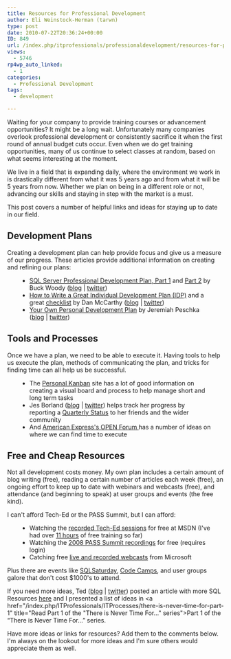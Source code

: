 ```yaml
---
title: Resources for Professional Development
author: Eli Weinstock-Herman (tarwn)
type: post
date: 2010-07-22T20:36:24+00:00
ID: 849
url: /index.php/itprofessionals/professionaldevelopment/resources-for-professional-development/
views:
  - 5746
rp4wp_auto_linked:
  - 1
categories:
  - Professional Development
tags:
  - development

---
```

Waiting for your company to provide training courses or advancement opportunities? It might be a long wait. Unfortunately many companies overlook professional development or consistently sacrifice it when the first round of annual budget cuts occur. Even when we do get training opportunities, many of us continue to select classes at random, based on what seems interesting at the moment.

We live in a field that is expanding daily, where the environment we work in is drastically different from what it was 5 years ago and from what it will be 5 years from now. Whether we plan on being in a different role or not, advancing our skills and staying in step with the market is a must.

This post covers a number of helpful links and ideas for staying up to date in our field.

## Development Plans

Creating a development plan can help provide focus and give us a measure of our progress. These articles provide additional information on creating and refining our plans:

<ul style="margin: 1em 2em;">
  <li>
    <a href="http://www.informit.com/guides/content.aspx?g=sqlserver&seqNum=356" title="Read SQL Server Professional Development Plan, Part 1">SQL Server Professional Development Plan, Part 1</a> and <a href="http://www.informit.com/guides/content.aspx?g=sqlserver&seqNum=357" title="Read SQL Server Professional Development Plan, Part 2">Part 2</a> by Buck Woody (<a href="http://blogs.msdn.com/b/buckwoody/" title="Buck Woody's blog">blog</a> | <a href="http://twitter.com/buckwoody" title="Buck Woody on twitter">twitter</a>)
  </li>
  <li>
    <a href="http://www.greatleadershipbydan.com/2008/11/how-to-write-great-individual.html" title="Read How to Write a Great Individual Development Plan (IDP)">How to Write a Great Individual Development Plan (IDP)</a> and a great <a href="http://www.greatleadershipbydan.com/2008/04/checklist-for-great-individual.html" title="Read Checklist for Great Individual">checklist</a> by Dan McCarthy (<a href="http://www.greatleadershipbydan.com/" title="Great Leadership blog by Dan McCarthy">blog</a> | <a href="http://twitter.com/greatleadership" title="Dan McCarthy on Twitter">twitter</a>)
  </li>
  <li>
    <a href="http://facility9.com/2009/09/14/your-own-personal-development-plan" title="Read Your Own Personal Development Plan">Your Own Personal Development Plan</a> by Jeremiah Peschka (<a href="http://facility9.com/" title="facility9 blog">blog</a> | <a href="http://twitter.com/peschkaj" title="Jeremiah on Twitter">twitter</a>)
  </li>
</ul>

## Tools and Processes

Once we have a plan, we need to be able to execute it. Having tools to help us execute the plan, methods of communicating the plan, and tricks for finding time can all help us be successful. 

<ul style="margin: 1em 2em;">
  <li>
    The <a href="http://personalkanban.com/personal-kanban-101/" title="More information on Personal Kanban">Personal Kanban</a> site has a lot of good information on creating a visual board and process to help manage short and long term tasks
  </li>
  <li>
    Jes Borland (<a href="http://jesborland.wordpress.com/" title="Jes Borland's blog">blog</a> | <a href="http://twitter.com/grrl_geek" title="Jes Borland on Twitter">twitter</a>) helps track her progress by reporting a <a href="http://jesborland.wordpress.com/2010/07/08/2010-quarter-2-goal-review/" title="2010 Quarter 2 Goal Review by Jes Borland">Quarterly Status</a> to her friends and the wider community
  </li>
  <li>
    And <a href="http://www.openforum.com/idea-hub/topics/lifestyle/article/80-ways-to-steal-valuable-minutes-for-your-work-day-glen-stansberry" title="Read 80 Ways to Steal Valuable Minutes for Your Work Day">American Express's OPEN Forum </a> has a number of ideas on where we can find time to execute
  </li>
</ul>

## Free and Cheap Resources

Not all development costs money. My own plan includes a certain amount of blog writing (free), reading a certain number of articles each week (free), an ongoing effort to keep up to date with webinars and webcasts (free), and attendance (and beginning to speak) at user groups and events (the free kind).

I can't afford Tech-Ed or the PASS Summit, but I can afford:

<ul style="margin: 1em 2em;">
  <li>
    Watching the <a href="http://www.msteched.com/" title="Watch recorded Tech-Ed sessions">recorded Tech-Ed sessions</a> for free at MSDN (I've had over <a href="http://delicious.com/tarwn/tech-ed" title="Eli's Tech-Ed Delicious bookmarks">11 hours</a> of free training so far)
  </li>
  <li>
    Watching the <a href="http://www.sqlpass.org/LearningCenter/SummitOnDemand/Summit2008.aspx" title="2008 PASS Summmit recordings">2008 PASS Summit recordings</a> for free (requires login)
  </li>
  <li>
    Catching free <a href="https://msevents.microsoft.com/CUI/default.aspx?culture=en-US" title="Microsoft Events Home">live and recorded webcasts</a> from Microsoft
  </li>
</ul>

Plus there are events like [SQLSaturday][1], [Code Camps][2], and user groups galore that don't cost $1000's to attend.

If you need more ideas, Ted ([blog][3] | [twitter][4]) posted an article with more SQL Resources [here][5] and I presented a list of ideas in <a href="/index.php/ITProfessionals/ITProcesses/there-is-never-time-for-part-1" title="Read Part 1 of the "There is Never Time For..." series">Part 1</a> of the “There is Never Time For...” series.

Have more ideas or links for resources? Add them to the comments below. I'm always on the lookout for more ideas and I'm sure others would appreciate them as well.

 [1]: http://www.sqlsaturday.com/ "SQLSaturday website"
 [2]: http://www.google.com/search?q=code+camp "Search for Code Camps"
 [3]: /index.php/All/?summary.php?author=68 "Ted's blog posts"
 [4]: http://twitter.com/onpnt "Ted on Twitter"
 [5]: /index.php/ITProfessionals/EthicsIT/sql-help-and-resources "SQL Community Services - Resources everywhere!"
